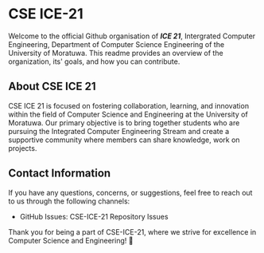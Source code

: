 
# CSE ICE-21

Welcome to the official Github organisation of _**ICE 21**_, Intergrated Computer Engineering, Department of Computer Science Engineering of the University of Moratuwa. This readme provides an overview of the organization, its' goals, and how you can contribute.

## About CSE ICE 21

CSE ICE 21 is focused on fostering collaboration, learning, and innovation within the field of Computer Science and Engineering at the University of Moratuwa. Our primary objective is to bring together students who are pursuing the Integrated Computer Engineering Stream and create a supportive community where members can share knowledge, work on projects.

## Contact Information

If you have any questions, concerns, or suggestions, feel free to reach out to us through the following channels:

-   GitHub Issues: CSE-ICE-21 Repository Issues

Thank you for being a part of CSE-ICE-21, where we strive for excellence in Computer Science and Engineering! 🚀
